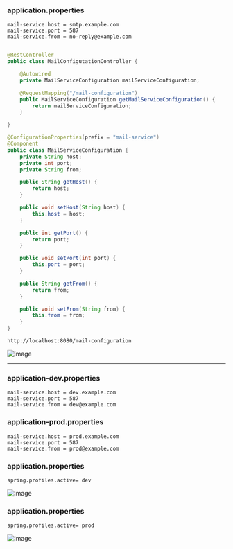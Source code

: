 ### application.properties

    mail-service.host = smtp.example.com
    mail-service.port = 587
    mail-service.from = no-reply@example.com

``` java

@RestController
public class MailConfigutationController {

    @Autowired
    private MailServiceConfiguration mailServiceConfiguration;

    @RequestMapping("/mail-configuration")
    public MailServiceConfiguration getMailServiceConfiguration() {
        return mailServiceConfiguration;
    }

}

@ConfigurationProperties(prefix = "mail-service")
@Component
public class MailServiceConfiguration {
    private String host;
    private int port;
    private String from;

    public String getHost() {
        return host;
    }

    public void setHost(String host) {
        this.host = host;
    }

    public int getPort() {
        return port;
    }

    public void setPort(int port) {
        this.port = port;
    }

    public String getFrom() {
        return from;
    }

    public void setFrom(String from) {
        this.from = from;
    }
}

```
```    
http://localhost:8080/mail-configuration

```

    

![image](https://github.com/user-attachments/assets/d0cbfc83-6ec5-45ea-bc11-defc6b479cb8)

--- 

### application-dev.properties

    mail-service.host = dev.example.com
    mail-service.port = 587
    mail-service.from = dev@example.com
    
### application-prod.properties

    mail-service.host = prod.example.com
    mail-service.port = 587
    mail-service.from = prod@example.com
    
### application.properties

```
spring.profiles.active= dev

```
![image](https://github.com/user-attachments/assets/e17f434c-85dc-4151-8a1a-e9613dd41129)

### application.properties

```
spring.profiles.active= prod

```
![image](https://github.com/user-attachments/assets/74c1fde4-d51e-44a9-bee7-65b7fd0df04e)
